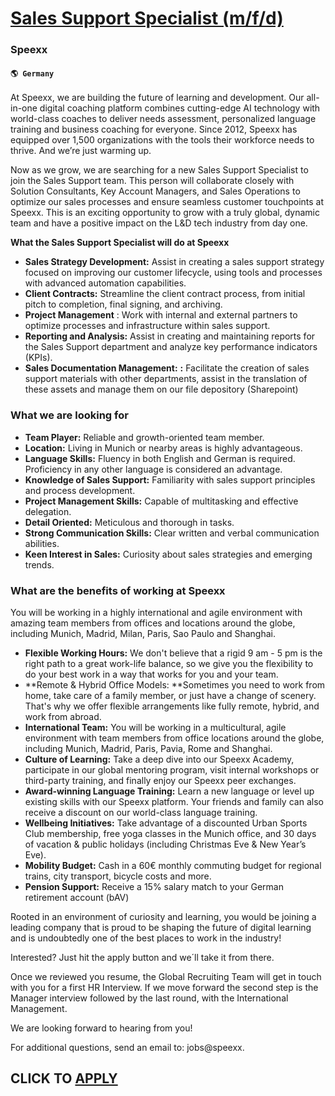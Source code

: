 # [Sales Support Specialist (m/f/d)](https://www.remotewlb.com/apply/sales-support-specialist-m-f-d)  
### Speexx  
#### `🌎 Germany`  

At Speexx, we are building the future of learning and development. Our all-in-one digital coaching platform combines cutting-edge AI technology with world-class coaches to deliver needs assessment, personalized language training and business coaching for everyone. Since 2012, Speexx has equipped over 1,500 organizations with the tools their workforce needs to thrive. And we’re just warming up.

Now as we grow, we are searching for a new Sales Support Specialist to join the Sales Support team. This person will collaborate closely with Solution Consultants, Key Account Managers, and Sales Operations to optimize our sales processes and ensure seamless customer touchpoints at Speexx. This is an exciting opportunity to grow with a truly global, dynamic team and have a positive impact on the L&D tech industry from day one.

****What the Sales Support Specialist will do at Speexx****

  * **Sales Strategy Development:** Assist in creating a sales support strategy focused on improving our customer lifecycle, using tools and processes with advanced automation capabilities.
  * **Client Contracts:** Streamline the client contract process, from initial pitch to completion, final signing, and archiving.
  * **Project Management** : Work with internal and external partners to optimize processes and infrastructure within sales support.
  * **Reporting and Analysis:** Assist in creating and maintaining reports for the Sales Support department and analyze key performance indicators (KPIs).
  * **Sales Documentation Management:** **:** Facilitate the creation of sales support materials with other departments, assist in the translation of these assets and manage them on our file depository (Sharepoint)

### What we are looking for

  * **Team Player:** Reliable and growth-oriented team member.
  * **Location:** Living in Munich or nearby areas is highly advantageous.
  * **Language Skills:** Fluency in both English and German is required. Proficiency in any other language is considered an advantage.
  * **Knowledge of Sales Support:** Familiarity with sales support principles and process development.
  * **Project Management Skills:** Capable of multitasking and effective delegation.
  * **Detail Oriented:** Meticulous and thorough in tasks.
  * **Strong Communication Skills:** Clear written and verbal communication abilities.
  * **Keen Interest in Sales:** Curiosity about sales strategies and emerging trends.

### What are the benefits of working at Speexx

You will be working in a highly international and agile environment with amazing team members from offices and locations around the globe, including Munich, Madrid, Milan, Paris, Sao Paulo and Shanghai.

  * **Flexible Working Hours:** We don't believe that a rigid 9 am - 5 pm is the right path to a great work-life balance, so we give you the flexibility to do your best work in a way that works for you and your team.
  * **Remote & Hybrid Office Models: **Sometimes you need to work from home, take care of a family member, or just have a change of scenery. That's why we offer flexible arrangements like fully remote, hybrid, and work from abroad. 
  * **International Team:** You will be working in a multicultural, agile environment with team members from office locations around the globe, including Munich, Madrid, Paris, Pavia, Rome and Shanghai.
  * **Culture of Learning:** Take a deep dive into our Speexx Academy, participate in our global mentoring program, visit internal workshops or third-party training, and finally enjoy our Speexx peer exchanges.
  * **Award-winning Language Training:** Learn a new language or level up existing skills with our Speexx platform. Your friends and family can also receive a discount on our world-class language training.
  * **Wellbeing Initiatives:** Take advantage of a discounted Urban Sports Club membership, free yoga classes in the Munich office, and 30 days of vacation & public holidays (including Christmas Eve & New Year’s Eve). 
  * **Mobility Budget:** Cash in a 60€ monthly commuting budget for regional trains, city transport, bicycle costs and more.
  * **Pension Support:** Receive a 15% salary match to your German retirement account (bAV)

Rooted in an environment of curiosity and learning, you would be joining a leading company that is proud to be shaping the future of digital learning and is undoubtedly one of the best places to work in the industry!

Interested? Just hit the apply button and we´ll take it from there.

Once we reviewed you resume, the Global Recruiting Team will get in touch with you for a first HR Interview. If we move forward the second step is the Manager interview followed by the last round, with the International Management.

We are looking forward to hearing from you!

For additional questions, send an email to: jobs@speexx.

  
## CLICK TO [APPLY](https://www.remotewlb.com/apply/sales-support-specialist-m-f-d)

